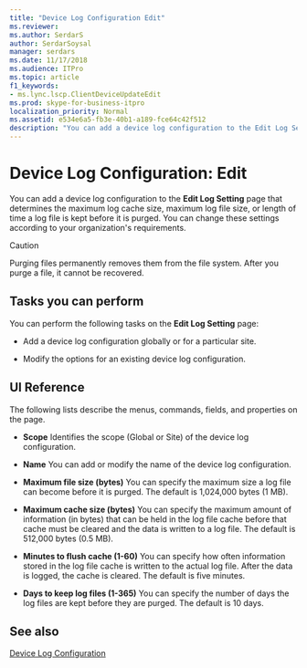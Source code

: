 ```yaml
---
title: "Device Log Configuration Edit"
ms.reviewer: 
ms.author: SerdarS
author: SerdarSoysal
manager: serdars
ms.date: 11/17/2018
ms.audience: ITPro
ms.topic: article
f1_keywords:
- ms.lync.lscp.ClientDeviceUpdateEdit
ms.prod: skype-for-business-itpro
localization_priority: Normal
ms.assetid: e534e6a5-fb3e-40b1-a189-fce64c42f512
description: "You can add a device log configuration to the Edit Log Setting page that determines the maximum log cache size, maximum log file size, or length of time a log file is kept before it is purged. You can change these settings according to your organization's requirements."
---
```


# Device Log Configuration: Edit
 
You can add a device log configuration to the **Edit Log Setting** page that determines the maximum log cache size, maximum log file size, or length of time a log file is kept before it is purged. You can change these settings according to your organization's requirements.
  
> [!CAUTION]
> Purging files permanently removes them from the file system. After you purge a file, it cannot be recovered. 
  
## Tasks you can perform

You can perform the following tasks on the **Edit Log Setting** page:
  
- Add a device log configuration globally or for a particular site.
    
- Modify the options for an existing device log configuration.
    
## UI Reference

The following lists describe the menus, commands, fields, and properties on the page.
  
- **Scope** Identifies the scope (Global or Site) of the device log configuration.
    
- **Name** You can add or modify the name of the device log configuration.
    
- **Maximum file size (bytes)** You can specify the maximum size a log file can become before it is purged. The default is 1,024,000 bytes (1 MB).
    
- **Maximum cache size (bytes)** You can specify the maximum amount of information (in bytes) that can be held in the log file cache before that cache must be cleared and the data is written to a log file. The default is 512,000 bytes (0.5 MB).
    
- **Minutes to flush cache (1-60)** You can specify how often information stored in the log file cache is written to the actual log file. After the data is logged, the cache is cleared. The default is five minutes.
    
- **Days to keep log files (1-365)** You can specify the number of days the log files are kept before they are purged. The default is 10 days.
    
## See also

[Device Log Configuration](device-log-configuration.md)
